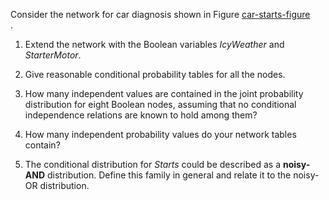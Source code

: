 

Consider the network for car diagnosis shown in
Figure <a class="insideExercisesFigRef" href="#car-starts-figure">car-starts-figure</a><br>.

1.  Extend the network with the Boolean variables ${IcyWeather}$ and
    ${StarterMotor}$.<br>

2.  Give reasonable conditional probability tables for all the nodes.<br>

3.  How many independent values are contained in the joint probability
    distribution for eight Boolean nodes, assuming that no conditional
    independence relations are known to hold among them?<br>

4.  How many independent probability values do your network tables
    contain?<br>

5.  The conditional distribution for ${Starts}$ could be described as
    a <b>noisy-AND</b> distribution. Define this
    family in general and relate it to the noisy-OR distribution.
